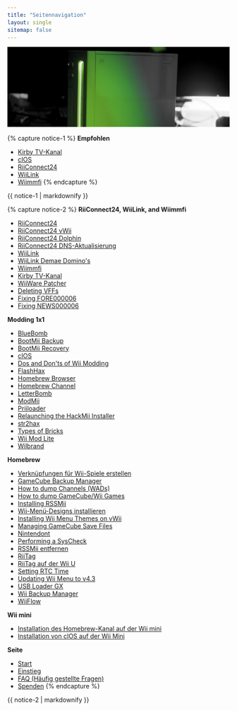```yaml
---
title: "Seitennavigation"
layout: single
sitemap: false
---
```


![WiiTutorials](/images/WiiTutorials.jpg)

{% capture notice-1 %}
**Empfohlen**

- [Kirby TV-Kanal](kirby-tv)
- [cIOS](cios)
- [RiiConnect24](riiconnect24)
- [WiiLink](wiilink)
- [Wiimmfi](wiimmfi)
{% endcapture %}
<div class="notice--info">{{ notice-1 | markdownify }}</div>

{% capture notice-2 %}
**RiiConnect24, WiiLink, and Wiimmfi**

- [RiiConnect24](riiconnect24)
- [RiiConnect24 vWii](riiconnect24-vwii)
- [RiiConnect24 Dolphin](riiconnect24-dolphin)
- [RiiConnect24 DNS-Aktualisierung](riiconnect24-dns-update)
- [WiiLink](wiilink)
- [WiiLink Demae Domino's](wiilink-demae-dominos)
- [Wiimmfi](wiimmfi)
- [Kirby TV-Kanal](kirby-tv)
- [WiiWare Patcher](wiiwarepatcher)
- [Deleting VFFs](deleting-vffs)
- [Fixing FORE000006](riiconnect24-batteryfix)
- [Fixing NEWS000006](news000006)

**Modding 1x1**

- [BlueBomb](bluebomb)
- [BootMii Backup](bootmii)
- [BootMii Recovery](bootmiirecover)
- [cIOS](cios)
- [Dos and Don'ts of Wii Modding](dosanddonts)
- [FlashHax](flashhax)
- [Homebrew Browser](hbb)
- [Homebrew Channel](hbc)
- [LetterBomb](letterbomb)
- [ModMii](modmii)
- [Priiloader](priiloader)
- [Relaunching the HackMii Installer](hackmii)
- [str2hax](str2hax)
- [Types of Bricks](bricks)
- [Wii Mod Lite](wiimodlite)
- [Wilbrand](wilbrand)

**Homebrew**

- [Verknüpfungen für Wii-Spiele erstellen](wiigsc)
- [GameCube Backup Manager](gcbackupmanager)
- [How to dump Channels (WADs)](dump-wads)
- [How to dump GameCube/Wii Games](dump-games)
- [Installing RSSMii](rssmii)
- [Wii-Menü-Designs installieren](themes)
- [Installing Wii Menu Themes on vWii](themes-vwii)
- [Managing GameCube Save Files](gcsaves)
- [Nintendont](nintendont)
- [Performing a SysCheck](syscheck)
- [RSSMii entfernen](rssmii-remove)
- [RiiTag](riitag)
- [RiiTag auf der Wii U](riitag-wiiu)
- [Setting RTC Time](rtc)
- [Updating Wii Menu to v4.3](update)
- [USB Loader GX](usbloadergx)
- [Wii Backup Manager](wiibackupmanager)
- [WiiFlow](wiiflow)

**Wii mini**

- [Installation des Homebrew-Kanal auf der Wii mini](hbc-mini)
- [Installation von cIOS auf der Wii Mini](cios-mini)

**Seite**

- [Start](/)
- [Einstieg](get-started)
- [FAQ (Häufig gestellte Fragen)](faq)
- [Spenden](donations)
{% endcapture %}
<div class="notice--primary">{{ notice-2 | markdownify }}</div>
